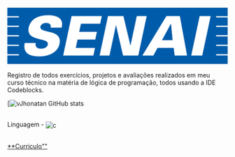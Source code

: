 ![logo](https://github.com/vJhonatan/logica-de-program-senai/blob/main/senai-logo.png)

Registro de todos exercícios, projetos e avaliações realizados em meu curso técnico na matéria de lógica de programação, todos usando a IDE Codeblocks.

[![vJhonatan GitHub stats](https://github-readme-stats.vercel.app/api?username=vJhonatan&theme=midnight-purple&show_icons=true)

<div style ="display: inline_block"><br/>
 Linguagem - <img align="center" alt="c" src="https://img.shields.io/badge/C-00599C?style=for-the-badge&logo=c&logoColor=white" />
</div>

<br>

<a href="https://github.com/vJhonatan/logica-de-program-senai/blob/main/CV-JhonatanPereira.pdf" class="nav-link">**Curriculo""</a>

